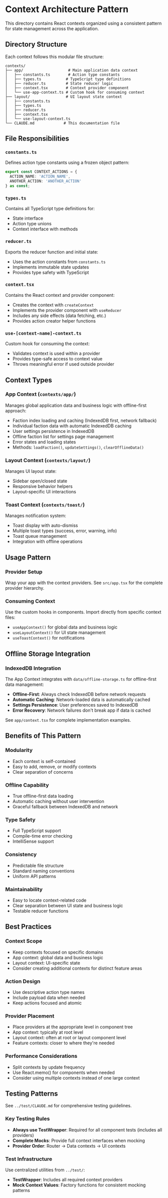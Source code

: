# Context Architecture Pattern

This directory contains React contexts organized using a consistent pattern for state management across the application.

## Directory Structure

Each context follows this modular file structure:

```
contexts/
├── app/                    # Main application data context
│   ├── constants.ts        # Action type constants
│   ├── types.ts           # TypeScript type definitions
│   ├── reducer.ts         # State reducer logic
│   ├── context.tsx        # Context provider component
│   └── use-app-context.ts # Custom hook for consuming context
├── layout/                # UI layout state context
│   ├── constants.ts
│   ├── types.ts
│   ├── reducer.ts
│   ├── context.tsx
│   └── use-layout-context.ts
└── CLAUDE.md             # This documentation file
```

## File Responsibilities

### `constants.ts`
Defines action type constants using a frozen object pattern:
```typescript
export const CONTEXT_ACTIONS = {
  ACTION_NAME: 'ACTION_NAME',
  ANOTHER_ACTION: 'ANOTHER_ACTION'
} as const;
```

### `types.ts`
Contains all TypeScript type definitions for:
- State interface
- Action type unions
- Context interface with methods

### `reducer.ts`
Exports the reducer function and initial state:
- Uses the action constants from `constants.ts`
- Implements immutable state updates
- Provides type safety with TypeScript

### `context.tsx`
Contains the React context and provider component:
- Creates the context with `createContext`
- Implements the provider component with `useReducer`
- Includes any side effects (data fetching, etc.)
- Provides action creator helper functions

### `use-[context-name]-context.ts`
Custom hook for consuming the context:
- Validates context is used within a provider
- Provides type-safe access to context value
- Throws meaningful error if used outside provider

## Context Types

### App Context (`contexts/app/`)
Manages global application data and business logic with offline-first approach:
- Faction index loading and caching (IndexedDB first, network fallback)
- Individual faction data with automatic IndexedDB caching
- User settings persistence in IndexedDB
- Offline faction list for settings page management
- Error states and loading states
- Methods: `loadFaction()`, `updateSettings()`, `clearOfflineData()`

### Layout Context (`contexts/layout/`)
Manages UI layout state:
- Sidebar open/closed state
- Responsive behavior helpers
- Layout-specific UI interactions

### Toast Context (`contexts/toast/`)
Manages notification system:
- Toast display with auto-dismiss
- Multiple toast types (success, error, warning, info)
- Toast queue management
- Integration with offline operations

## Usage Pattern

### Provider Setup
Wrap your app with the context providers. See `src/app.tsx` for the complete provider hierarchy.

### Consuming Context
Use the custom hooks in components. Import directly from specific context files:
- `useAppContext()` for global data and business logic
- `useLayoutContext()` for UI state management
- `useToastContext()` for notifications

## Offline Storage Integration

### IndexedDB Integration
The App Context integrates with `data/offline-storage.ts` for offline-first data management:

- **Offline-First**: Always check IndexedDB before network requests
- **Automatic Caching**: Network-loaded data is automatically cached
- **Settings Persistence**: User preferences saved to IndexedDB
- **Error Recovery**: Network failures don't break app if data is cached

See `app/context.tsx` for complete implementation examples.

## Benefits of This Pattern

### Modularity
- Each context is self-contained
- Easy to add, remove, or modify contexts
- Clear separation of concerns

### Offline Capability
- True offline-first data loading
- Automatic caching without user intervention
- Graceful fallback between IndexedDB and network

### Type Safety
- Full TypeScript support
- Compile-time error checking
- IntelliSense support

### Consistency
- Predictable file structure
- Standard naming conventions
- Uniform API patterns

### Maintainability
- Easy to locate context-related code
- Clear separation between UI state and business logic
- Testable reducer functions

## Best Practices

### Context Scope
- Keep contexts focused on specific domains
- App context: global data and business logic
- Layout context: UI-specific state
- Consider creating additional contexts for distinct feature areas

### Action Design
- Use descriptive action type names
- Include payload data when needed
- Keep actions focused and atomic

### Provider Placement
- Place providers at the appropriate level in component tree
- App context: typically at root level
- Layout context: often at root or layout component level
- Feature contexts: closer to where they're needed

### Performance Considerations
- Split contexts by update frequency
- Use React.memo() for components when needed
- Consider using multiple contexts instead of one large context

## Testing Patterns

See `../test/CLAUDE.md` for comprehensive testing guidelines.

### Key Testing Rules
- **Always use TestWrapper**: Required for all component tests (includes all providers)
- **Complete Mocks**: Provide full context interfaces when mocking
- **Provider Order**: Router → Data contexts → UI contexts

### Test Infrastructure
Use centralized utilities from `../test/`:
- **TestWrapper**: Includes all required context providers
- **Mock Context Values**: Factory functions for consistent mocking patterns